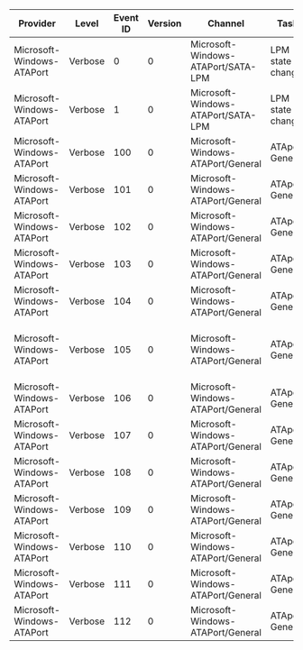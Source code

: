 Provider                   |  Level    |  Event ID  |  Version  |  Channel                             |  Task              |  Opcode                                     |  Keyword            |  Message
---------------------------|-----------|------------|-----------|--------------------------------------|--------------------|---------------------------------------------|---------------------|-------------------------------------------------
Microsoft-Windows-ATAPort  |  Verbose  |  0         |  0        |  Microsoft-Windows-ATAPort/SATA-LPM  |  LPM state change  |  ATAPORT_OPCODE_LPM_POWERSTATE_PARTIAL      |  LinkPowerMgmt      |  Entering Partial state.
Microsoft-Windows-ATAPort  |  Verbose  |  1         |  0        |  Microsoft-Windows-ATAPort/SATA-LPM  |  LPM state change  |  ATAPORT_OPCODE_LPM_POWERSTATE_SLUMBER      |  LinkPowerMgmt      |  Entering Slumber state.
Microsoft-Windows-ATAPort  |  Verbose  |  100       |  0        |  Microsoft-Windows-ATAPort/General   |  ATAport General   |  ATAPORT_OPCODE_DEV_ENUM_INIT               |  DeviceEnumeration  |  Device Enumeration Starts.
Microsoft-Windows-ATAPort  |  Verbose  |  101       |  0        |  Microsoft-Windows-ATAPort/General   |  ATAport General   |  ATAPORT_OPCODE_DEV_ENUM_COMPLETE           |  DeviceEnumeration  |  Device Enumeration Completes.
Microsoft-Windows-ATAPort  |  Verbose  |  102       |  0        |  Microsoft-Windows-ATAPort/General   |  ATAport General   |  ATAPORT_OPCODE_XFER_MODE_CHANGE            |  XferModeChange     |  Transfer Mode Changed.
Microsoft-Windows-ATAPort  |  Verbose  |  103       |  0        |  Microsoft-Windows-ATAPort/General   |  ATAport General   |  ATAPORT_OPCODE_IO_REQUEST_COMPLETE         |  AllIORequests      |  Request is Completed.
Microsoft-Windows-ATAPort  |  Verbose  |  104       |  0        |  Microsoft-Windows-ATAPort/General   |  ATAport General   |  ATAPORT_OPCODE_IO_REQUEST_TIMEOUT          |  IOErrors           |  Request Timed Out.
Microsoft-Windows-ATAPort  |  Verbose  |  105       |  0        |  Microsoft-Windows-ATAPort/General   |  ATAport General   |  ATAPORT_OPCODE_IO_REQUEST_TRANSPORT_ERROR  |  IOErrors           |  Request Failed because of Transportation Error.
Microsoft-Windows-ATAPort  |  Verbose  |  106       |  0        |  Microsoft-Windows-ATAPort/General   |  ATAport General   |  ATAPORT_OPCODE_DEVICE_MISSING              |  DeviceEnumeration  |  Device Lost.
Microsoft-Windows-ATAPort  |  Verbose  |  107       |  0        |  Microsoft-Windows-ATAPort/General   |  ATAport General   |  ATAPORT_OPCODE_CHANNEL_RESET_INIT          |  Reset              |  Channel Reset Starts.
Microsoft-Windows-ATAPort  |  Verbose  |  108       |  0        |  Microsoft-Windows-ATAPort/General   |  ATAport General   |  ATAPORT_OPCODE_CHANNEL_RESET_COMPLETE      |  Reset              |  Channel Reset Complets.
Microsoft-Windows-ATAPort  |  Verbose  |  109       |  0        |  Microsoft-Windows-ATAPort/General   |  ATAport General   |  ATAPORT_OPCODE_DEVICE_RESET_INIT           |  Reset              |  Device Reset Starts.
Microsoft-Windows-ATAPort  |  Verbose  |  110       |  0        |  Microsoft-Windows-ATAPort/General   |  ATAport General   |  ATAPORT_OPCODE_DEVICE_RESET_COMPLETE       |  Reset              |  Device Reset Complets.
Microsoft-Windows-ATAPort  |  Verbose  |  111       |  0        |  Microsoft-Windows-ATAPort/General   |  ATAport General   |  ATAPORT_OPCODE_CHANNEL_START_INIT          |  DeviceEnumeration  |
Microsoft-Windows-ATAPort  |  Verbose  |  112       |  0        |  Microsoft-Windows-ATAPort/General   |  ATAport General   |  ATAPORT_OPCODE_CHANNEL_START_COMPLETE      |  DeviceEnumeration  |